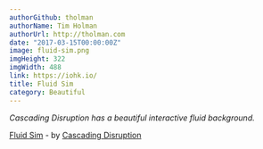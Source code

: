 ```yaml
---
authorGithub: tholman
authorName: Tim Holman
authorUrl: http://tholman.com
date: "2017-03-15T00:00:00Z"
image: fluid-sim.png
imgHeight: 322
imgWidth: 488
link: https://iohk.io/
title: Fluid Sim
category: Beautiful
---
```


_Cascading Disruption has a beautiful interactive fluid background._

[Fluid Sim](https://iohk.io/) - by [Cascading Disruption](https://iohk.io/)
